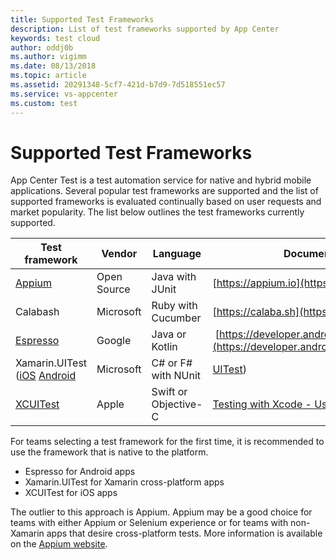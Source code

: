```yaml
---
title: Supported Test Frameworks
description: List of test frameworks supported by App Center
keywords: test cloud
author: oddj0b
ms.author: vigimm
ms.date: 08/13/2018
ms.topic: article
ms.assetid: 20291348-5cf7-421d-b7d9-7d518551ec57
ms.service: vs-appcenter
ms.custom: test
---
```


# Supported Test Frameworks

App Center Test is a test automation service for native and hybrid mobile applications. Several popular test frameworks are supported and the list of supported frameworks is evaluated continually based on user requests and market popularity. The list below outlines the test frameworks currently supported.



| Test framework | Vendor      | Language | Documentation & resources                |
| -------------- | ----------- | ---------|----------------------------------------- |
| [Appium](https://nam06.safelinks.protection.outlook.com/?url=https%3A%2F%2Fdocs.microsoft.com%2Fen-us%2Fappcenter%2Ftest-cloud%2Fpreparing-for-upload%2Fappium&data=02%7C01%7Cvigimm%40microsoft.com%7Cfcdcf109f6e24c31083408d71cd9cc0f%7C72f988bf86f141af91ab2d7cd011db47%7C1%7C0%7C637009594079276537&sdata=WIEGc1lsyy%2FrLibPsFzR%2BnlpPMHt1n%2BWriKiMrXVQbU%3D&reserved=0)         | Open Source | Java with JUnit | [https://appium.io](https://appium.io)   |
| Calabash       | Microsoft   | Ruby with Cucumber | [https://calaba.sh](https://calaba.sh)     |
| [Espresso](https://nam06.safelinks.protection.outlook.com/?url=https%3A%2F%2Fdocs.microsoft.com%2Fen-us%2Fappcenter%2Ftest-cloud%2Fpreparing-for-upload%2Fespresso&data=02%7C01%7Cvigimm%40microsoft.com%7Cfcdcf109f6e24c31083408d71cd9cc0f%7C72f988bf86f141af91ab2d7cd011db47%7C1%7C0%7C637009594079296531&sdata=Mj2lHQXBWDBswx7zkeBBoXHFacb06mW9PlgoJ9wR2Y4%3D&reserved=0)       | Google      | Java or Kotlin | [https://developer.android.com/training/testing/espresso/](https://developer.android.com/training/testing/espresso/) |
| Xamarin.UITest ([iOS](https://nam06.safelinks.protection.outlook.com/?url=https%3A%2F%2Fdocs.microsoft.com%2Fen-us%2Fappcenter%2Ftest-cloud%2Fpreparing-for-upload%2Fxamarin-ios-uitest&data=02%7C01%7Cvigimm%40microsoft.com%7Cfcdcf109f6e24c31083408d71cd9cc0f%7C72f988bf86f141af91ab2d7cd011db47%7C1%7C0%7C637009594079306526&sdata=2hBgx8R23FxdY2GYaplMbx4J7q03eAPzn81aCVia%2F8g%3D&reserved=0) [Android](https://docs.microsoft.com/en-gb/appcenter/test-cloud/preparing-for-upload/xamarin-android-uitest) | Microsoft   | C# or F# with NUnit | [UITest](~/test-cloud/uitest/index.md)) |
| [XCUITest](https://nam06.safelinks.protection.outlook.com/?url=https%3A%2F%2Fdocs.microsoft.com%2Fen-us%2Fappcenter%2Ftest-cloud%2Fpreparing-for-upload%2Fxcuitest&data=02%7C01%7Cvigimm%40microsoft.com%7Cfcdcf109f6e24c31083408d71cd9cc0f%7C72f988bf86f141af91ab2d7cd011db47%7C1%7C0%7C637009594079316523&sdata=1VedcoIIQK9PMaq1sv6kg18tobJ%2BziVxi9a1uMucqcw%3D&reserved=0)       | Apple       | Swift or Objective-C | [Testing with Xcode - User Interface Testing](https://developer.apple.com/library/content/documentation/DeveloperTools/Conceptual/testing_with_xcode/chapters/09-ui_testing.html) |

For teams selecting a test framework for the first time, it is recommended to use the framework that is native to the platform.

- Espresso for Android apps
- Xamarin.UITest for Xamarin cross-platform apps
- XCUITest for iOS apps

The outlier to this approach is Appium. Appium may be a good choice for teams with either Appium or Selenium experience or for teams with non-Xamarin apps that desire cross-platform tests. More information is available on the [Appium website](https://appium.io).
